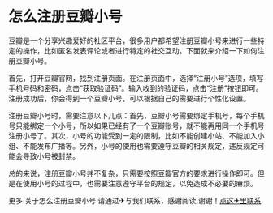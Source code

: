# 怎么注册豆瓣小号

豆瓣是一个分享兴趣爱好的社区平台，很多用户都希望注册豆瓣小号来进行一些特定的操作，比如匿名发表评论或者进行特定的社交互动。下面就来介绍一下如何注册豆瓣小号。

首先，打开豆瓣官网，找到注册页面。在注册页面中，选择“注册小号”选项，填写手机号码和密码，点击“获取验证码”。输入收到的验证码，点击“注册”按钮即可。注册成功后，你会得到一个豆瓣小号，可以根据自己的需要进行个性化设置。

注册豆瓣小号时，需要注意以下几点：首先，豆瓣小号需要绑定手机号，每个手机号只能绑定一个小号，所以如果已经有了一个豆瓣账号，就不能再用同一个手机号注册小号了。其次，小号的功能受到一定的限制，比如不能创建小站、不能加入小组、不能发布广播等。另外，小号的使用也需要遵守豆瓣的相关规定，违反规定可能会导致小号被封禁。

总的来说，注册豆瓣小号并不复杂，只需要按照豆瓣官方的要求进行操作即可。但是在使用小号的过程中，也需要注意遵守平台的规定，以免造成不必要的麻烦。

更多 关于怎么注册豆瓣小号 请通过✈与我们联系，感谢阅读,谢谢！[点这✈里联系](https://www.k02.cc)